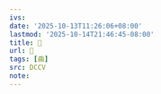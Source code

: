 ```yaml
---
ivs:
date: '2025-10-13T11:26:06+08:00'
lastmod: '2025-10-14T21:46:45-08:00'
title: 󰍓
url: 󰍓
tags: [曲]
src: DCCV
note:
---
```


